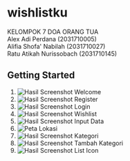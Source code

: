 # wishlistku

KELOMPOK 7 DOA ORANG TUA <br /> Alex Adi Perdana (2031710005) <br />
Alifia Shofa' Nabilah (2031710027) <br /> Ratu Atikah Nurissobach (2031710145)

## Getting Started

1. ![Hasil Screenshot Welcome](img/welcome.png)
2. ![Hasil Screenshot Register](img/register.png)
3. ![Hasil Screenshot Login](img/login.png)
4. ![Hasil Screenshot Wishlist](img/wishlist.png)
5. ![Hasil Screenshot Input Data](img/inputdata.png)
6. ![Peta Lokasi](https://user-images.githubusercontent.com/93021003/176062876-ab3fc895-3e84-44db-bba2-c3e3ff2412dc.png)
7. ![Hasil Screenshot Kategori](img/kategori2.png)
8. ![Hasil Screenshot Tambah Kategori](img/tambahkategori.png)
9. ![Hasil Screenshot List Icon](img/icon.png)

